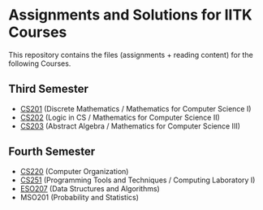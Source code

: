 # Assignments and Solutions for IITK Courses

This repository contains the files (assignments + reading content) for the following Courses.

## Third Semester

- [CS201](https://cse.iitk.ac.in/pages/CS201.html)    (Discrete Mathematics / Mathematics for Computer Science I)
- [CS202](https://cse.iitk.ac.in/pages/CS202.html)    (Logic in CS / Mathematics for Computer Science II)
- [CS203](https://cse.iitk.ac.in/pages/CS203.html)    (Abstract Algebra / Mathematics for Computer Science III)

## Fourth Semester

- [CS220](https://cse.iitk.ac.in/pages/CS220.html)       (Computer Organization)
- [CS251](https://cse.iitk.ac.in/pages/CS251.html)       (Programming Tools and Techniques / Computing Laboratory I)
- [ESO207](https://cse.iitk.ac.in/pages/ESO207.html)    (Data Structures and Algorithms)
- MSO201   (Probability and Statistics)
